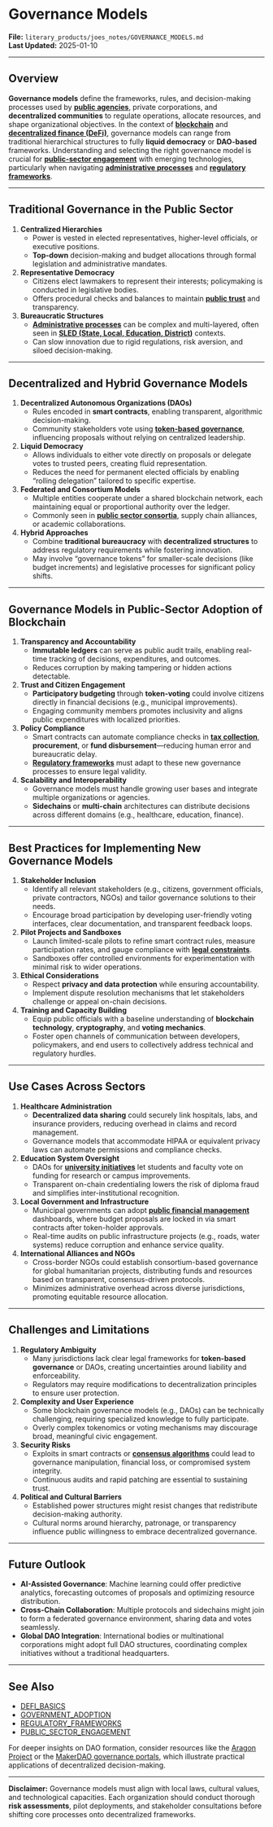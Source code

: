 # Governance Models

**File:** `literary_products/joes_notes/GOVERNANCE_MODELS.md`\
**Last Updated:** 2025-01-10

***

## Overview

**Governance models** define the frameworks, rules, and decision-making processes used by [**public agencies**](../MISC/PUBLIC_AGENCIES.md), private corporations, and **decentralized communities** to regulate operations, allocate resources, and shape organizational objectives. In the context of [**blockchain**](../MISC/BITCOIN_BASICS.md) and [**decentralized finance (DeFi)**](../../../literary_products/joes_notes/DEFI_BASICS.md), governance models can range from traditional hierarchical structures to fully **liquid democracy** or **DAO-based** frameworks. Understanding and selecting the right governance model is crucial for [**public-sector engagement**](../MISC/PUBLIC_SECTOR_ENGAGEMENT.md) with emerging technologies, particularly when navigating [**administrative processes**](../MISC/ADMINISTRATIVE_PROCESSES.md) and [**regulatory frameworks**](../MISC/REGULATORY_FRAMEWORKS.md).

***

## Traditional Governance in the Public Sector

1. **Centralized Hierarchies**
   * Power is vested in elected representatives, higher-level officials, or executive positions.
   * **Top-down** decision-making and budget allocations through formal legislation and administrative mandates.
2. **Representative Democracy**
   * Citizens elect lawmakers to represent their interests; policymaking is conducted in legislative bodies.
   * Offers procedural checks and balances to maintain [**public trust**](../MISC/PUBLIC_TRUST.md) and transparency.
3. **Bureaucratic Structures**
   * [**Administrative processes**](../MISC/ADMINISTRATIVE_PROCESSES.md) can be complex and multi-layered, often seen in [**SLED (State, Local, Education, District)**](../MISC/SLED_VERTICES.md) contexts.
   * Can slow innovation due to rigid regulations, risk aversion, and siloed decision-making.

***

## Decentralized and Hybrid Governance Models

1. **Decentralized Autonomous Organizations (DAOs)**
   * Rules encoded in **smart contracts**, enabling transparent, algorithmic decision-making.
   * Community stakeholders vote using [**token-based governance**](../CRYPTO/CRYPTOCURRENCIES.md), influencing proposals without relying on centralized leadership.
2. **Liquid Democracy**
   * Allows individuals to either vote directly on proposals or delegate votes to trusted peers, creating fluid representation.
   * Reduces the need for permanent elected officials by enabling “rolling delegation” tailored to specific expertise.
3. **Federated and Consortium Models**
   * Multiple entities cooperate under a shared blockchain network, each maintaining equal or proportional authority over the ledger.
   * Commonly seen in [**public sector consortia**](../STRATEGY/INNOVATIONS_IN_PUBLIC_SECTOR.md), supply chain alliances, or academic collaborations.
4. **Hybrid Approaches**
   * Combine **traditional bureaucracy** with **decentralized structures** to address regulatory requirements while fostering innovation.
   * May involve “governance tokens” for smaller-scale decisions (like budget increments) and legislative processes for significant policy shifts.

***

## Governance Models in Public-Sector Adoption of Blockchain

1. **Transparency and Accountability**
   * **Immutable ledgers** can serve as public audit trails, enabling real-time tracking of decisions, expenditures, and outcomes.
   * Reduces corruption by making tampering or hidden actions detectable.
2. **Trust and Citizen Engagement**
   * **Participatory budgeting** through **token-voting** could involve citizens directly in financial decisions (e.g., municipal improvements).
   * Engaging community members promotes inclusivity and aligns public expenditures with localized priorities.
3. **Policy Compliance**
   * Smart contracts can automate compliance checks in [**tax collection**](../MISC/ADMINISTRATIVE_PROCESSES.md#tax-collection-reform), **procurement**, or **fund disbursement**—reducing human error and bureaucratic delay.
   * [**Regulatory frameworks**](../MISC/REGULATORY_FRAMEWORKS.md) must adapt to these new governance processes to ensure legal validity.
4. **Scalability and Interoperability**
   * Governance models must handle growing user bases and integrate multiple organizations or agencies.
   * **Sidechains** or **multi-chain** architectures can distribute decisions across different domains (e.g., healthcare, education, finance).

***

## Best Practices for Implementing New Governance Models

1. **Stakeholder Inclusion**
   * Identify all relevant stakeholders (e.g., citizens, government officials, private contractors, NGOs) and tailor governance solutions to their needs.
   * Encourage broad participation by developing user-friendly voting interfaces, clear documentation, and transparent feedback loops.
2. **Pilot Projects and Sandboxes**
   * Launch limited-scale pilots to refine smart contract rules, measure participation rates, and gauge compliance with [**legal constraints**](../../../literary_products/joes_notes/BLOCKCHAIN_REGULATIONS.md).
   * Sandboxes offer controlled environments for experimentation with minimal risk to wider operations.
3. **Ethical Considerations**
   * Respect **privacy and data protection** while ensuring accountability.
   * Implement dispute resolution mechanisms that let stakeholders challenge or appeal on-chain decisions.
4. **Training and Capacity Building**
   * Equip public officials with a baseline understanding of **blockchain technology**, **cryptography**, and **voting mechanics**.
   * Foster open channels of communication between developers, policymakers, and end users to collectively address technical and regulatory hurdles.

***

## Use Cases Across Sectors

1. **Healthcare Administration**
   * **Decentralized data sharing** could securely link hospitals, labs, and insurance providers, reducing overhead in claims and record management.
   * Governance models that accommodate HIPAA or equivalent privacy laws can automate permissions and compliance checks.
2. **Education System Oversight**
   * DAOs for [**university initiatives**](../MISC/UNIVERSITY_INITIATIVES.md) let students and faculty vote on funding for research or campus improvements.
   * Transparent on-chain credentialing lowers the risk of diploma fraud and simplifies inter-institutional recognition.
3. **Local Government and Infrastructure**
   * Municipal governments can adopt [**public financial management**](../STRATEGY/FINANCIAL_SYSTEMS.md) dashboards, where budget proposals are locked in via smart contracts after token-holder approvals.
   * Real-time audits on public infrastructure projects (e.g., roads, water systems) reduce corruption and enhance service quality.
4. **International Alliances and NGOs**
   * Cross-border NGOs could establish consortium-based governance for global humanitarian projects, distributing funds and resources based on transparent, consensus-driven protocols.
   * Minimizes administrative overhead across diverse jurisdictions, promoting equitable resource allocation.

***

## Challenges and Limitations

1. **Regulatory Ambiguity**
   * Many jurisdictions lack clear legal frameworks for **token-based governance** or DAOs, creating uncertainties around liability and enforceability.
   * Regulators may require modifications to decentralization principles to ensure user protection.
2. **Complexity and User Experience**
   * Some blockchain governance models (e.g., DAOs) can be technically challenging, requiring specialized knowledge to fully participate.
   * Overly complex tokenomics or voting mechanisms may discourage broad, meaningful civic engagement.
3. **Security Risks**
   * Exploits in smart contracts or [**consensus algorithms**](../CRYPTO/CRYPTOGRAPHY_BASICS.md) could lead to governance manipulation, financial loss, or compromised system integrity.
   * Continuous audits and rapid patching are essential to sustaining trust.
4. **Political and Cultural Barriers**
   * Established power structures might resist changes that redistribute decision-making authority.
   * Cultural norms around hierarchy, patronage, or transparency influence public willingness to embrace decentralized governance.

***

## Future Outlook

* **AI-Assisted Governance**: Machine learning could offer predictive analytics, forecasting outcomes of proposals and optimizing resource distribution.
* **Cross-Chain Collaboration**: Multiple protocols and sidechains might join to form a federated governance environment, sharing data and votes seamlessly.
* **Global DAO Integration**: International bodies or multinational corporations might adopt full DAO structures, coordinating complex initiatives without a traditional headquarters.

***

## See Also

* [DEFI\_BASICS](../../../literary_products/joes_notes/DEFI_BASICS.md)
* [GOVERNMENT\_ADOPTION](../MISC/GOVERNMENT_ADOPTION.md)
* [REGULATORY\_FRAMEWORKS](../MISC/REGULATORY_FRAMEWORKS.md)
* [PUBLIC\_SECTOR\_ENGAGEMENT](../MISC/PUBLIC_SECTOR_ENGAGEMENT.md)

For deeper insights on DAO formation, consider resources like the [Aragon Project](https://aragon.org/) or the [MakerDAO governance portals](https://makerdao.com/en/governance/), which illustrate practical applications of decentralized decision-making.

***

**Disclaimer:** Governance models must align with local laws, cultural values, and technological capacities. Each organization should conduct thorough **risk assessments**, pilot deployments, and stakeholder consultations before shifting core processes onto decentralized frameworks.
